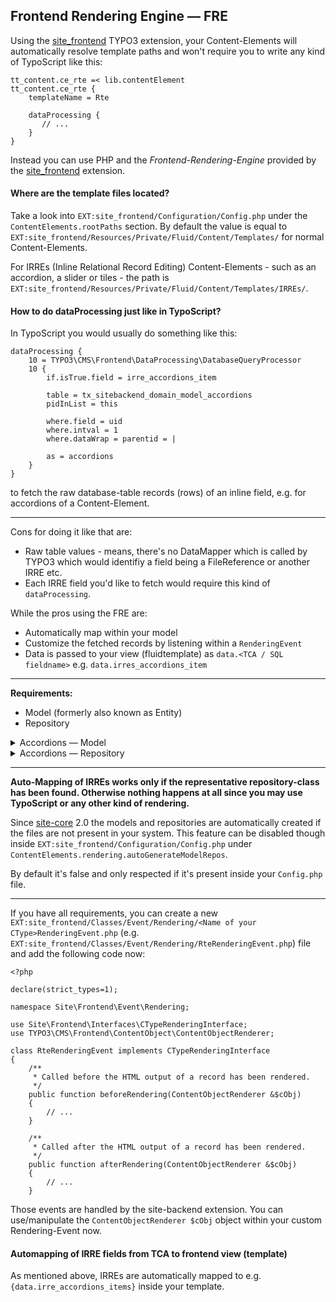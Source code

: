 ## Frontend Rendering Engine — FRE

Using the <a href="https://github.com/iammati/site-frontend" target="_blank">site_frontend</a> TYPO3 extension,
your Content-Elements will automatically resolve template paths and won't require you to write any kind of TypoScript like this:

```
tt_content.ce_rte =< lib.contentElement
tt_content.ce_rte {
    templateName = Rte

    dataProcessing {
       // ...
    }
}
```

Instead you can use PHP and the _Frontend-Rendering-Engine_ provided by the <a href="https://github.com/iammati/site-frontend" target="_blank">site_frontend</a> extension.

#### Where are the template files located?

Take a look into `EXT:site_frontend/Configuration/Config.php` under the `ContentElements.rootPaths` section.
By default the value is equal to `EXT:site_frontend/Resources/Private/Fluid/Content/Templates/` for normal Content-Elements.

For IRREs (Inline Relational Record Editing) Content-Elements - such as an accordion, a slider or tiles - the path is `EXT:site_frontend/Resources/Private/Fluid/Content/Templates/IRREs/`.

#### How to do dataProcessing just like in TypoScript?

In TypoScript you would usually do something like this:

```
dataProcessing {
    10 = TYPO3\CMS\Frontend\DataProcessing\DatabaseQueryProcessor
    10 {
        if.isTrue.field = irre_accordions_item

        table = tx_sitebackend_domain_model_accordions
        pidInList = this

        where.field = uid
        where.intval = 1
        where.dataWrap = parentid = |

        as = accordions
    }
}
```

to fetch the raw database-table records (rows) of an inline field, e.g. for accordions of a Content-Element.

---

Cons for doing it like that are:

* Raw table values - means, there's no DataMapper which is called by TYPO3 which would identifiy a field being a FileReference or another IRRE etc.
* Each IRRE field you'd like to fetch would require this kind of `dataProcessing`.

While the pros using the FRE are:

* Automatically map within your model
* Customize the fetched records by listening within a `RenderingEvent`
* Data is passed to your view (fluidtemplate) as `data.<TCA / SQL fieldname>` e.g. `data.irres_accordions_item`

---

**Requirements:**

* Model (formerly also known as Entity)
* Repository

<details>
    <summary>
        Accordions — Model
    </summary>

    ```
    <?php

    declare(strict_types=1);

    namespace Site\SiteBackend\Domain\Model;

    use TYPO3\CMS\Extbase\DomainObject\AbstractEntity;

    class Accordions extends AbstractEntity
    {
        protected string $header = '';

        public function setHeader(string $header)
        {
            $this->header = $header;
        }

        public function getHeader(): string
        {
            return $this->header;
        }
    }
    ```

    Example code of an Accordions model.
    <div class="mb-1"></div>
</details>

<details>
    <summary>
        Accordions — Repository
    </summary>

    ```
    <?php

    declare(strict_types=1);

    namespace Site\SiteBackend\Domain\Repository;

    use TYPO3\CMS\Extbase\Persistence\Repository;

    class AccordionsRepository extends Repository
    {
    }
    ```

    Example code of an Accordions repository.
    <div class="mb-1"></div>

    <div class="note">
        The repository can stay empty with no custom methods at all. It extends the default repository provided by TYPO3 which offers the main functionality.
    </div>
</details>

---

**Auto-Mapping of IRREs works only if the representative repository-class has been found. Otherwise nothing happens at all since you may use TypoScript or any other kind of rendering.**

Since <a href="https://github.com/iammati/site-core" target="_blank">site-core</a> 2.0 the models and repositories are automatically created if the files are not present in your system. This feature can be disabled though inside `EXT:site_frontend/Configuration/Config.php` under `ContentElements.rendering.autoGenerateModelRepos`.

By default it's false and only respected if it's present inside your `Config.php` file.

---

If you have all requirements, you can create a new `EXT:site_frontend/Classes/Event/Rendering/<Name of your CType>RenderingEvent.php` (e.g. `EXT:site_frontend/Classes/Event/Rendering/RteRenderingEvent.php`) file and add the following code now:

```
<?php

declare(strict_types=1);

namespace Site\Frontend\Event\Rendering;

use Site\Frontend\Interfaces\CTypeRenderingInterface;
use TYPO3\CMS\Frontend\ContentObject\ContentObjectRenderer;

class RteRenderingEvent implements CTypeRenderingInterface
{
    /**
     * Called before the HTML output of a record has been rendered.
     */
    public function beforeRendering(ContentObjectRenderer &$cObj)
    {
        // ...
    }

    /**
     * Called after the HTML output of a record has been rendered.
     */
    public function afterRendering(ContentObjectRenderer &$cObj)
    {
        // ...
    }
```

Those events are handled by the site-backend extension. You can use/manipulate the `ContentObjectRenderer $cObj` object within your custom Rendering-Event now.

#### Automapping of IRRE fields from TCA to frontend view (template)

As mentioned above, IRREs are automatically mapped to e.g. `{data.irre_accordions_items}` inside your template.
